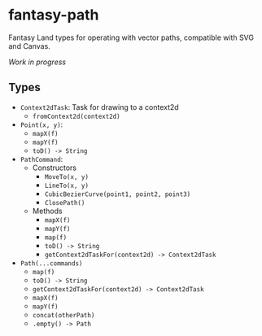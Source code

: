 # fantasy-path

Fantasy Land types for operating with vector paths, compatible with SVG and Canvas.

*Work in progress*

## Types

- `Context2dTask`: Task for drawing to a context2d
  - `fromContext2d(context2d)`
- `Point(x, y)`:
  - `mapX(f)`
  - `mapY(f)`
  - `toD() -> String`
- `PathCommand`:
  - Constructors
    - `MoveTo(x, y)`
    - `LineTo(x, y)`
    - `CubicBezierCurve(point1, point2, point3)`
    - `ClosePath()`
  - Methods
    - `mapX(f)`
    - `mapY(f)`
    - `map(f)`
    - `toD() -> String`
    - `getContext2dTaskFor(context2d) -> Context2dTask`
- `Path(...commands)`
  - `map(f)`
  - `toD() -> String`
  - `getContext2dTaskFor(context2d) -> Context2dTask`
  - `mapX(f)`
  - `mapY(f)`
  - `concat(otherPath)`
  - `.empty() -> Path`

